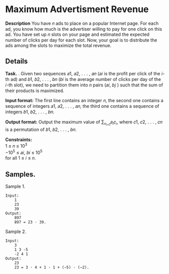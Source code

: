 # Maximum Advertisment Revenue
**Description**
You have 𝑛 ads to place on a popular Internet page. For each ad, you know how much is the advertiser willing to pay for one click on this ad. You have set up 𝑛 slots on your page and estimated the expected number of clicks per day for each slot. Now, your goal is to distribute the ads among the slots to maximize the total revenue.

## Details
**Task.** 
. Given two sequences 𝑎1, 𝑎2, . . . , 𝑎𝑛 (𝑎𝑖 is the profit per click of the 𝑖-th ad) and 𝑏1, 𝑏2, . . . , 𝑏𝑛 (𝑏𝑖 is the average number of clicks per day of the 𝑖-th slot), we need to partition them into 𝑛 pairs (𝑎𝑖, 𝑏𝑗 ) such that the sum of their products is maximized.

**Input format:** 
The first line contains an integer 𝑛, the second one contains a sequence of integers
𝑎1, 𝑎2, . . . , 𝑎𝑛, the third one contains a sequence of integers 𝑏1, 𝑏2, . . . , 𝑏𝑛.

**Output format:** 
Output the maximum value of ∑︀<sub>𝑛<sub>𝑖=1</sub></sub>𝑎<sub>𝑖</sub>𝑐<sub>𝑖</sub>, where 𝑐1, 𝑐2, . . . , 𝑐𝑛 is a permutation of
𝑏1, 𝑏2, . . . , 𝑏𝑛.

**Constraints:** 
<br>1 ≤ 𝑛 ≤ 10<sup>3</sup> 
<br>−10<sup>5</sup> ≤ 𝑎𝑖, 𝑏𝑖 ≤ 10<sup>5</sup> 
<br>for all 1 ≤ 𝑖 ≤ 𝑛.



## Samples.
Sample 1.

    Input:
        1
        23
        39
    Output:
        897
        897 = 23 · 39.

Sample 2.

    Input:
        3
        1 3 -5
        -2 4 1
    Output:
        23
        23 = 3 · 4 + 1 · 1 + (−5) · (−2).
